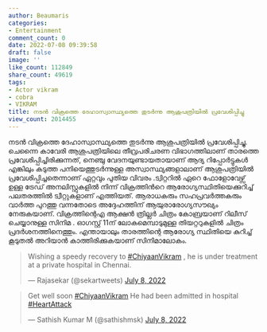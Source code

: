 ```yaml
---
author: Beaumaris
categories:
- Entertainment
comment_count: 0
date: 2022-07-08 09:39:58
draft: false
image: ''
like_count: 112849
share_count: 49619
tags:
- Actor vikram
- cobra
- VIKRAM
title: നടൻ വിക്രത്തെ ദേഹാസ്വാസ്ഥ്യത്തെ തുടർന്നു ആശുപത്രിയിൽ പ്രവേശിപ്പിച്ചു
view_count: 2014455
---
```


നടൻ വിക്രത്തെ ദേഹാസ്വാസ്ഥ്യത്തെ തുടർന്നു ആശുപത്രിയിൽ പ്രവേശിപ്പിച്ചു. ചെന്നൈ കാവേരി ആശുപത്രിയിലെ തീവ്രപരിചരണ വിഭാഗത്തിലാണ് താരത്തെ പ്രവേശിപ്പിച്ചിരിക്കുന്നത്, നെഞ്ചു വേദനയുണ്ടായതായാണ് ആദ്യ റിപ്പോർട്ടുകൾ എങ്കിലും കടുത്ത പനിയെത്തുടര്‍ന്നുള്ള അസ്വാസ്ഥ്യങ്ങളാലാണ് ആശുപത്രിയില്‍ പ്രവേശിപ്പിച്ചതെന്നാണ് ഏറ്റവും പുതിയ വിവരം .ട്വിറ്ററില്‍ ഏറെ ഫോളോവേഴ്സ് ഉള്ള ട്രേഡ് അനലിസ്റ്റുകളില്‍ നിന്ന് വിക്രത്തിന്‍റെ ആരോഗ്യസ്ഥിതിയെക്കുറിച്ച് പലതരത്തില്‍ ട്വീറ്റുകളാണ് എത്തിയത്. ആരാധകരും സഹപ്രവർത്തകരും വാർത്ത പുറത്തു വന്നതോടെ അദ്ദേഹത്തിന് ആയുരാരോഗ്യസൗഖ്യം നേരുകയാണ്. വിക്രത്തിന്റെഎ ആക്ഷൻ ത്രില്ലർ ചിത്രം കോബ്രയാണ് റിലീസ് ചെയ്യാനുള്ള സിനിമ . ഓഗസ്റ്റ് 11ന് ലോകമെമ്പാടുമുള്ള തിയറ്ററുകളില്‍ ചിത്രം പ്രദര്‍ശനത്തിനെത്തും. എന്തായാലും താരത്തിന്റെ ആരോഗ്യ സ്ഥിതിയെ കുറിച്ച് കൂടുതൽ അറിയാൻ കാത്തിരിക്കുകയാണ് സിനിമാലോകം. 

> Wishing a speedy recovery to [#ChiyaanVikram](https://twitter.com/hashtag/ChiyaanVikram?src=hash&ref_src=twsrc%5Etfw) , he is under treatment at a private hospital in Chennai.
> 
> — Rajasekar (@sekartweets) [July 8, 2022](https://twitter.com/sekartweets/status/1545332500364349440?ref_src=twsrc%5Etfw)

> Get well soon [#ChiyaanVikram](https://twitter.com/hashtag/ChiyaanVikram?src=hash&ref_src=twsrc%5Etfw) He had been admitted in hospital [#HeartAttack](https://twitter.com/hashtag/HeartAttack?src=hash&ref_src=twsrc%5Etfw)
> 
> — Sathish Kumar M (@sathishmsk) [July 8, 2022](https://twitter.com/sathishmsk/status/1545328716439359488?ref_src=twsrc%5Etfw)